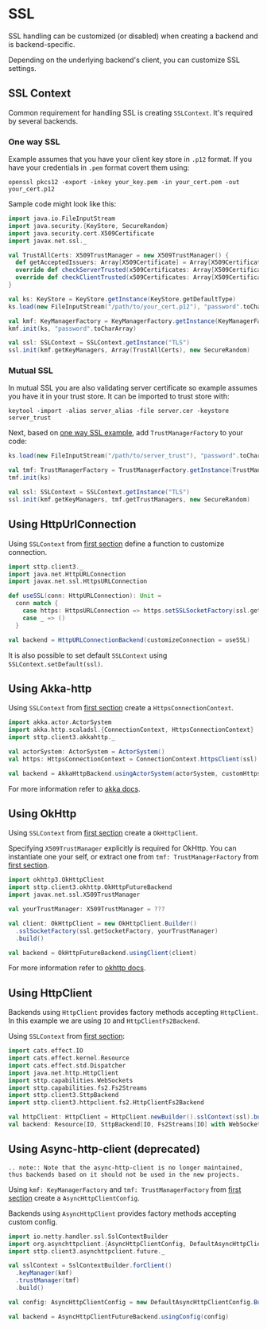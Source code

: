 # SSL

SSL handling can be customized (or disabled) when creating a backend and is backend-specific.

Depending on the underlying backend's client, you can customize SSL settings.

## SSL Context

Common requirement for handling SSL is creating `SSLContext`. It's required by several backends.

### One way SSL

Example assumes that you have your client key store in `.p12` format. If you have your credentials in `.pem` format covert them using:

`openssl pkcs12 -export -inkey your_key.pem -in your_cert.pem -out your_cert.p12`

Sample code might look like this:
```scala
import java.io.FileInputStream
import java.security.{KeyStore, SecureRandom}
import java.security.cert.X509Certificate
import javax.net.ssl._

val TrustAllCerts: X509TrustManager = new X509TrustManager() {
  def getAcceptedIssuers: Array[X509Certificate] = Array[X509Certificate]()
  override def checkServerTrusted(x509Certificates: Array[X509Certificate], s: String): Unit = ()
  override def checkClientTrusted(x509Certificates: Array[X509Certificate], s: String): Unit = ()
}

val ks: KeyStore = KeyStore.getInstance(KeyStore.getDefaultType)
ks.load(new FileInputStream("/path/to/your_cert.p12"), "password".toCharArray)

val kmf: KeyManagerFactory = KeyManagerFactory.getInstance(KeyManagerFactory.getDefaultAlgorithm)
kmf.init(ks, "password".toCharArray)

val ssl: SSLContext = SSLContext.getInstance("TLS")
ssl.init(kmf.getKeyManagers, Array(TrustAllCerts), new SecureRandom)
```

### Mutual SSL

In mutual SSL you are also validating server certificate so example assumes you have it in your trust store.
It can be imported to trust store with:

`keytool -import -alias server_alias -file server.cer -keystore server_trust`

Next, based on [one way SSL example](#one-way-ssl), add `TrustManagerFactory` to your code:


```scala
ks.load(new FileInputStream("/path/to/server_trust"), "password".toCharArray)

val tmf: TrustManagerFactory = TrustManagerFactory.getInstance(TrustManagerFactory.getDefaultAlgorithm)  
tmf.init(ks)

val ssl: SSLContext = SSLContext.getInstance("TLS")
ssl.init(kmf.getKeyManagers, tmf.getTrustManagers, new SecureRandom)
```

## Using HttpUrlConnection

Using `SSLContext` from [first section](#ssl-context) define a function to customize connection.

```scala
import sttp.client3._
import java.net.HttpURLConnection
import javax.net.ssl.HttpsURLConnection

def useSSL(conn: HttpURLConnection): Unit =
  conn match {
    case https: HttpsURLConnection => https.setSSLSocketFactory(ssl.getSocketFactory)
    case _ => ()
  }

val backend = HttpURLConnectionBackend(customizeConnection = useSSL)
```

It is also possible to set default `SSLContext` using `SSLContext.setDefault(ssl)`.

## Using Akka-http

Using `SSLContext` from [first section](#ssl-context) create a `HttpsConnectionContext`.

```scala
import akka.actor.ActorSystem
import akka.http.scaladsl.{ConnectionContext, HttpsConnectionContext}
import sttp.client3.akkahttp._

val actorSystem: ActorSystem = ActorSystem()
val https: HttpsConnectionContext = ConnectionContext.httpsClient(ssl)

val backend = AkkaHttpBackend.usingActorSystem(actorSystem, customHttpsContext = Some(https))
```

For more information refer to [akka docs](https://doc.akka.io/docs/akka-http/current/client-side/client-https-support.html).

## Using OkHttp

Using `SSLContext` from [first section](#ssl-context) create a `OkHttpClient`. 

Specifying `X509TrustManager` explicitly is required for OkHttp. 
You can instantiate one your self, or extract one from `tmf: TrustManagerFactory` from [first section](#ssl-context).

```scala
import okhttp3.OkHttpClient
import sttp.client3.okhttp.OkHttpFutureBackend
import javax.net.ssl.X509TrustManager

val yourTrustManager: X509TrustManager = ???

val client: OkHttpClient = new OkHttpClient.Builder()
  .sslSocketFactory(ssl.getSocketFactory, yourTrustManager)
  .build()

val backend = OkHttpFutureBackend.usingClient(client)
```

For more information refer to [okhttp docs](https://square.github.io/okhttp/https/).

## Using HttpClient

Backends using `HttpClient` provides factory methods accepting `HttpClient`.
In this example we are using `IO` and `HttpClientFs2Backend`.

Using `SSLContext` from [first section](#ssl-context):

```scala
import cats.effect.IO
import cats.effect.kernel.Resource
import cats.effect.std.Dispatcher
import java.net.http.HttpClient
import sttp.capabilities.WebSockets
import sttp.capabilities.fs2.Fs2Streams
import sttp.client3.SttpBackend
import sttp.client3.httpclient.fs2.HttpClientFs2Backend

val httpClient: HttpClient = HttpClient.newBuilder().sslContext(ssl).build()
val backend: Resource[IO, SttpBackend[IO, Fs2Streams[IO] with WebSockets]] = HttpClientFs2Backend.resourceUsingClient[IO](httpClient)
```

## Using Async-http-client (deprecated)

```eval_rst
.. note:: Note that the async-http-client is no longer maintained, thus backends based on it should not be used in the new projects.
```

Using `kmf: KeyManagerFactory` and `tmf: TrustManagerFactory` from [first section](#ssl-context) create a `AsyncHttpClientConfig`.

Backends using `AsyncHttpClient` provides factory methods accepting custom config.


```scala
import io.netty.handler.ssl.SslContextBuilder
import org.asynchttpclient.{AsyncHttpClientConfig, DefaultAsyncHttpClientConfig}
import sttp.client3.asynchttpclient.future._

val sslContext = SslContextBuilder.forClient()
  .keyManager(kmf)
  .trustManager(tmf)
  .build()

val config: AsyncHttpClientConfig = new DefaultAsyncHttpClientConfig.Builder().setSslContext(sslContext).build()

val backend = AsyncHttpClientFutureBackend.usingConfig(config)
```

